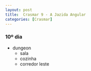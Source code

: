 ```yaml
---
layout: post
title:  Crasmar 9 - A Jazida Angular
categories: [Crasmar]
---
```


### 10º dia
- dungeon
    - sala
    - cozinha
    - corredor leste